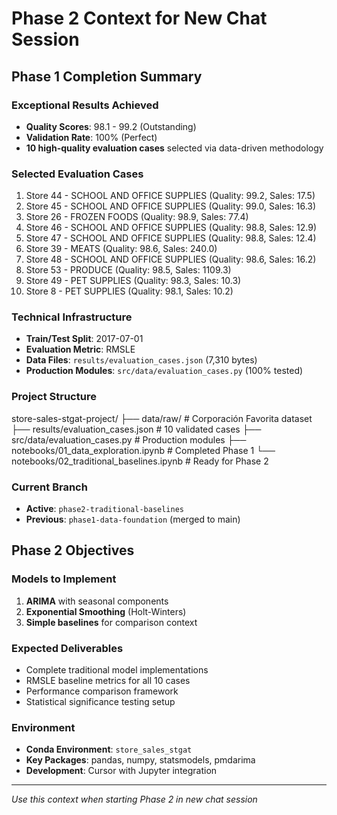 # Phase 2 Context for New Chat Session

## Phase 1 Completion Summary

### Exceptional Results Achieved
- **Quality Scores**: 98.1 - 99.2 (Outstanding)
- **Validation Rate**: 100% (Perfect)
- **10 high-quality evaluation cases** selected via data-driven methodology

### Selected Evaluation Cases
1. Store 44 - SCHOOL AND OFFICE SUPPLIES (Quality: 99.2, Sales: 17.5)
2. Store 45 - SCHOOL AND OFFICE SUPPLIES (Quality: 99.0, Sales: 16.3)
3. Store 26 - FROZEN FOODS (Quality: 98.9, Sales: 77.4)
4. Store 46 - SCHOOL AND OFFICE SUPPLIES (Quality: 98.8, Sales: 12.9)
5. Store 47 - SCHOOL AND OFFICE SUPPLIES (Quality: 98.8, Sales: 12.4)
6. Store 39 - MEATS (Quality: 98.6, Sales: 240.0)
7. Store 48 - SCHOOL AND OFFICE SUPPLIES (Quality: 98.6, Sales: 16.2)
8. Store 53 - PRODUCE (Quality: 98.5, Sales: 1109.3)
9. Store 49 - PET SUPPLIES (Quality: 98.3, Sales: 10.3)
10. Store 8 - PET SUPPLIES (Quality: 98.1, Sales: 10.2)

### Technical Infrastructure
- **Train/Test Split**: 2017-07-01
- **Evaluation Metric**: RMSLE
- **Data Files**: `results/evaluation_cases.json` (7,310 bytes)
- **Production Modules**: `src/data/evaluation_cases.py` (100% tested)

### Project Structure
store-sales-stgat-project/
├── data/raw/                    # Corporación Favorita dataset
├── results/evaluation_cases.json # 10 validated cases
├── src/data/evaluation_cases.py  # Production modules
├── notebooks/01_data_exploration.ipynb # Completed Phase 1
└── notebooks/02_traditional_baselines.ipynb # Ready for Phase 2

### Current Branch
- **Active**: `phase2-traditional-baselines`
- **Previous**: `phase1-data-foundation` (merged to main)

## Phase 2 Objectives

### Models to Implement
1. **ARIMA** with seasonal components
2. **Exponential Smoothing** (Holt-Winters)
3. **Simple baselines** for comparison context

### Expected Deliverables
- Complete traditional model implementations
- RMSLE baseline metrics for all 10 cases
- Performance comparison framework
- Statistical significance testing setup

### Environment
- **Conda Environment**: `store_sales_stgat`
- **Key Packages**: pandas, numpy, statsmodels, pmdarima
- **Development**: Cursor with Jupyter integration

---
*Use this context when starting Phase 2 in new chat session*
